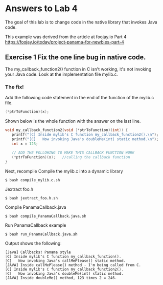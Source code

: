 # Answers to Lab 4
The goal of this lab is to change code in the native library that invokes Java code.


This example was derived from the article at foojay.io Part 4  https://foojay.io/today/project-panama-for-newbies-part-4

## Exercise 1 Fix the one line bug in native code.
The my_callback_function2() function in C isn't working, it's not invoking your Java code. Look at the implementation file mylib.c.

### The fix!
Add the following code statement in the end of the function of the mylib.c file.
```cpp
(*ptrToFunction)(x);
```

Shown below is the whole function with the answer on the last line.
```cpp
void my_callback_function2(void (*ptrToFunction)(int)) {
   printf("[C] Inside mylib's C function my_callback_function2().\n");
   printf("[C]   Now invoking Java's doubleMe(int) static method.\n");
   int x = 123;
   
   // ADD THE FOLLOWING TO MAKE THIS CALLBACK FUNCTION WORK
   (*ptrToFunction)(x);   //calling the callback function
}
```

Next, recompile
Compile the mylib.c into a dynamic library
```shell
$ bash compile_mylib.c.sh
```
Jextract foo.h
```shell
$ bash jextract_foo.h.sh
```
Compile PanamaCallback.java
```shell
$ bash compile_PanamaCallback.java.sh
```

Run PanamaCallback example
```shell
$ bash run_PanamaCallback.java.sh
```
Output shows the following:

```text
[Java] Callbacks! Panama style
[C] Inside mylib's C function my_callback_function().
[C]   Now invoking Java's callMePlease() static method.
[JAVA] Inside callMePlease() method - I'm being called from C.
[C] Inside mylib's C function my_callback_function2().
[C]   Now invoking Java's doubleMe(int) static method.
[JAVA] Inside doubleMe() method, 123 times 2 = 246.
```